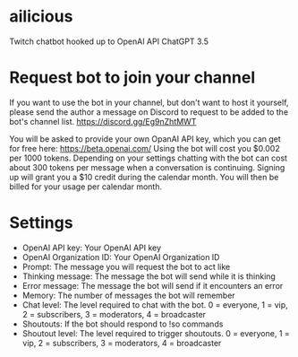 # ailicious
Twitch chatbot hooked up to OpenAI API ChatGPT 3.5

# Request bot to join your channel
If you want to use the bot in your channel, but don't want to host it yourself, please send the author a message on Discord to request to be added to the bot's channel list.
https://discord.gg/Eg9nZhtMWT 

You will be asked to provide your own OpanAI API key, which you can get for free here: https://beta.openai.com/
Using the bot will cost you $0.002 per 1000 tokens.
Depending on your settings chatting with the bot can cost about 300 tokens per message when a conversation is continuing.
Signing up will grant you a $10 credit during the calendar month.
You will then be billed for your usage per calendar month.

# Settings
- OpenAI API key: Your OpenAI API key
- OpenAI Organization ID: Your OpenAI Organization ID
- Prompt: The message you will request the bot to act like
- Thinking message: The message the bot will send while it is thinking
- Error message: The message the bot will send if it encounters an error
- Memory: The number of messages the bot will remember
- Chat level: The level required to chat with the bot. 0 = everyone, 1 = vip, 2 = subscribers, 3 = moderators, 4 = broadcaster
- Shoutouts: If the bot should respond to !so commands
- Shoutout level: The level required to trigger shoutouts. 0 = everyone, 1 = vip, 2 = subscribers, 3 = moderators, 4 = broadcaster